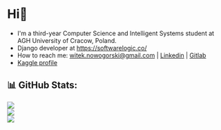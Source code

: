 
# Hi👋

- I'm a third-year Computer Science and Intelligent Systems student at AGH University of Cracow, Poland. 
-  Django developer at https://softwarelogic.co/
- How to reach me: witek.nowogorski@gmail.com | [Linkedin](https://www.linkedin.com/in/wnowogorski/) | [Gitlab](https://gitlab.com/witek3100)
-   [Kaggle profile](https://www.kaggle.com/witoldnowogrski)   
 
## 📊 GitHub Stats:
![](https://github-readme-stats.vercel.app/api?username=witek3100&theme=dracula&show_icons=true&hide_border=false&count_private=true)
<br>
![](https://github-readme-streak-stats.herokuapp.com/?user=witek3100&theme=dracula&hide_border=false)
<br>
![](https://github-readme-stats.vercel.app/api/top-langs/?username=witek3100&theme=dracula&show_icons=true&hide_border=false&layout=compact)
<br>


